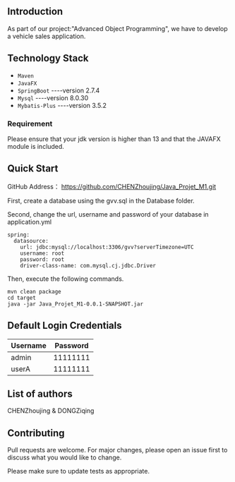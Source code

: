 ## Introduction

As part of our project:"Advanced Object Programming", we have to develop a vehicle sales application.

## Technology Stack

- `Maven` 
- `JavaFX` 
- `SpringBoot` ----version 2.7.4
- `Mysql` ----version 8.0.30
- `Mybatis-Plus` ----version 3.5.2

### Requirement
Please ensure that your jdk version is higher than 13 and that the JAVAFX module is included.

## Quick Start
GitHub Address：
https://github.com/CHENZhoujing/Java_Projet_M1.git


First, create a database using the gvv.sql in the Database folder.

Second, change the url, username and password of your database in application.yml

```
spring:
  datasource:
    url: jdbc:mysql://localhost:3306/gvv?serverTimezone=UTC
    username: root
    password: root
    driver-class-name: com.mysql.cj.jdbc.Driver
```

Then, execute the following commands.

```shell
mvn clean package
cd target
java -jar Java_Projet_M1-0.0.1-SNAPSHOT.jar
```

## Default Login Credentials
| Username      | Password      |
|---------------|---------------|
| admin         | 11111111      |
| userA         | 11111111      |

## List of authors
CHENZhoujing & DONGZiqing

## Contributing
Pull requests are welcome. For major changes, please open an issue first to discuss what you would like to change.

Please make sure to update tests as appropriate.
